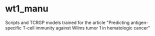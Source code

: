 # wt1_manu
Scripts and TCRGP models trained for the article "Predicting antigen-specific T-cell immunity against Wilms tumor 1 in hematologic cancer"
